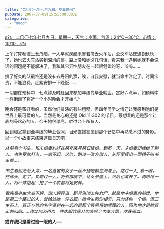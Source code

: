 ```yaml
---
title: "二〇〇七年七月九日，毕业晚会"
pubDate: 2007-07-09T15:55:00.000Z
categories: 
  - "mood"
---
```


[ε?з　二〇〇七年七月九日，星期一，天气：小雨，气温：24℃－30℃，心情：10/10　ε?з](https://www.liuweinan.com)

  

上午打算和憧生去丹阳，一大早就爬起来冒着雨去火车站，公交车站还遇到秋秋了，她也去火车站买到深圳的票。路上没和她说几句话，看来我一遇到她就不会说话的问题是不能解决了，我和其它异性朋友在一起很健谈的呀，呜呜……

排了好久的队最终还是没有去丹阳的票，唉，自我安慰，就当命中注定了。时间宝贵，不能浪费，赶紧安排一下晚饭……

一切都在预料中，七点钟及时赶回来参加年级的毕业晚会。定好六点半，如预料中一样磨蹭了将近一个小时晚会才开始 ^\_^

晚会还是蛮好看的，虽然他们排演的有些粗糙，但四年同学之情己让我感到他们是世界上最可爱的人。当然最关心的还是 Old 11-302 的节目，最想看的还是那个让我刻骨铭心的人。今天她很漂亮，胜过台上所有人。

回到寝室拿到全年级的毕业合照，目光直接锁定到那个记忆中再熟悉不过的身影。以一个小故事来结束这篇日志吧：

_从前有个书生，和未婚妻约好在某年某月某日结婚。到那一天，未婚妻却嫁给了别人。书生受此打击，一病不起。这时，路过一游方僧人，从怀里摸出一面镜子叫书生看……_

_书生看到茫茫大海，一名遇害的女子一丝不挂地躺在海滩上。路过一人, 看一眼，摇摇头，走了。又路过一人，将衣服脱下，给女子盖上，然后也离开了。再路过一人，将尸体抱起，挖了一个坟墓将她安葬。_

_看完后书生大惑不解，僧人解释道，那具海滩上的女尸，就是你未婚妻的前世。你是第二个路过的人，曾给过她一件衣服。她今生和你相恋，只为还你一个情。但三生石上，真正与她的名字篆刻在一起的是那个最后将她埋葬的人。因为他才是她真正的归宿……你又何必再为一件衣服的缘分伤感呢？书生大悟，欢喜而去。_

**或许我只是看过她一眼的人~~**
